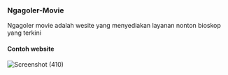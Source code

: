 ### Ngagoler-Movie 
<p>Ngagoler movie adalah wesite yang menyediakan layanan nonton bioskop yang terkini</p>

#### Contoh website
![Screenshot (410)](https://github.com/user-attachments/assets/ca934888-0767-4120-b681-9b11aff7c962)

